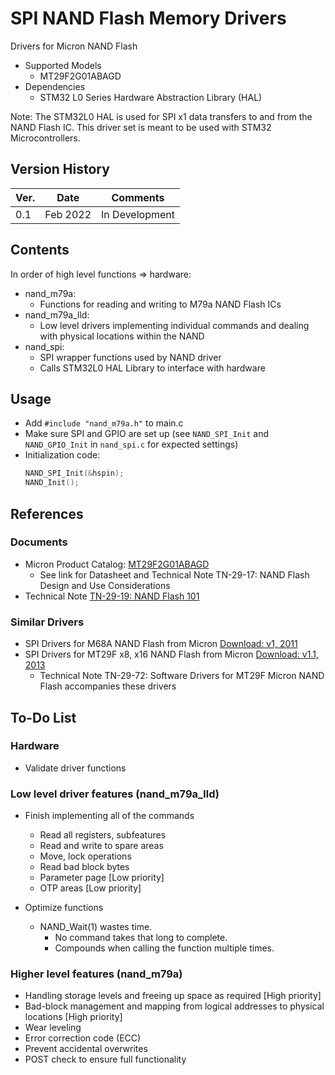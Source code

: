 # SPI NAND Flash Memory Drivers

Drivers for Micron NAND Flash 
- Supported Models
  - MT29F2G01ABAGD
- Dependencies
  - STM32 L0 Series Hardware Abstraction Library (HAL) 

Note: The STM32L0 HAL is used for SPI x1 data transfers to and from the NAND Flash IC. This driver set is meant to be used with STM32 Microcontrollers.
  
## Version History

Ver. |      Date      |     Comments     |
---  |      ---       |       ---        |
0.1	 |	  Feb 2022    |  In Development  |

## Contents

In order of high level functions => hardware: 
- nand_m79a:
  - Functions for reading and writing to M79a NAND Flash ICs
- nand_m79a_lld:
  - Low level drivers implementing individual commands and dealing with physical locations within the NAND
- nand_spi:
  - SPI wrapper functions used by NAND driver
  - Calls STM32L0 HAL Library to interface with hardware

## Usage 

- Add `#include "nand_m79a.h"` to main.c
- Make sure SPI and GPIO are set up (see `NAND_SPI_Init` and `NAND_GPIO_Init` in `nand_spi.c` for expected settings)
- Initialization code:
  ```C
  NAND_SPI_Init(&hspin);
  NAND_Init();
## References 

### Documents
- Micron Product Catalog: [MT29F2G01ABAGD](https://www.micron.com/products/nand-flash/serial-nand/part-catalog/mt29f2g01abagdwb-it)
  - See link for Datasheet and Technical Note TN-29-17: NAND Flash Design and Use Considerations
- Technical Note [TN-29-19: NAND Flash 101](https://media-www.micron.com/-/media/client/global/documents/products/technical-note/nand-flash/tn2919_nand_101.pdf?rev=3774f4d24cec419382e02941b460e286)

### Similar Drivers
- SPI Drivers for M68A NAND Flash from Micron [Download: v1, 2011](https://media-www.micron.com/-/media/client/global/documents/products/nand-flash-software/mt29f_1gb-32gb_nand_driver.zip?rev=d418de6415a44bc98a55d30068b30494)
- SPI Drivers for MT29F x8, x16 NAND Flash from Micron [Download: v1.1, 2013](https://micron.com)
  - Technical Note TN-29-72: Software Drivers for MT29F Micron NAND Flash accompanies these drivers

## To-Do List

### Hardware 
- Validate driver functions

### Low level driver features (nand_m79a_lld)
- Finish implementing all of the commands
  - Read all registers, subfeatures
  - Read and write to spare areas
  - Move, lock operations
  - Read bad block bytes
  - Parameter page [Low priority]
  - OTP areas [Low priority]

- Optimize functions
  - NAND_Wait(1) wastes time. 
    - No command takes that long to complete.
    - Compounds when calling the function multiple times.

### Higher level features (nand_m79a)
- Handling storage levels and freeing up space as required [High priority]
- Bad-block management and mapping from logical addresses to physical locations [High priority]
- Wear leveling 
- Error correction code (ECC)
- Prevent accidental overwrites
- POST check to ensure full functionality
